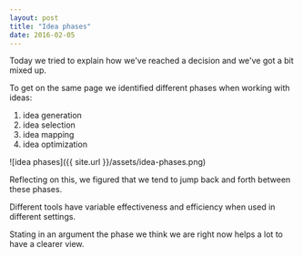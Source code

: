 ```yaml
---
layout: post
title: "Idea phases"
date: 2016-02-05
---
```


Today we tried to explain how we've reached a decision and we've got a bit mixed up.

To get on the same page we identified different phases when working with ideas:

1. idea generation
2. idea selection
3. idea mapping
4. idea optimization

![idea phases]({{ site.url }}/assets/idea-phases.png)

Reflecting on this, we figured that we tend to jump back and forth between these phases.

Different tools have variable effectiveness and efficiency when used in different settings. 

Stating in an argument the phase we think we are right now helps a lot to have a clearer view.